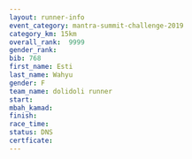 ```yaml
---
layout: runner-info 
event_category: mantra-summit-challenge-2019 
category_km: 15km 
overall_rank:  9999
gender_rank: 
bib: 768
first_name: Esti
last_name: Wahyu
gender: F
team_name: dolidoli runner
start: 
mbah_kamad: 
finish: 
race_time: 
status: DNS
certficate: 
---
```

